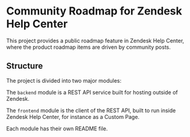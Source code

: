 # Community Roadmap for Zendesk Help Center

This project provides a public roadmap feature in Zendesk Help Center, where the product roadmap items are driven by community posts.

## Structure

The project is divided into two major modules:

The `backend` module is a REST API service built for hosting outside of Zendesk.

The `frontend` module is the  client of the REST API, built to run inside Zendesk Help Center, for instance as a Custom Page.

Each module has their own README file.